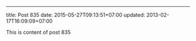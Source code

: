 ---
title: Post 835
date: 2015-05-27T09:13:51+07:00
updated: 2013-02-17T16:09:09+07:00

This is content of post 835